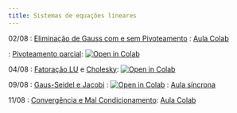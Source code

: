```yaml
---
title: Sistemas de equações lineares
---
```


02/08
: [Eliminação de Gauss com e sem Pivoteamento](https://youtu.be/FKPrlNHqwT0)
: [Aula Colab](/material/09_eliminacao_gaussiana.html)

: [Pivoteamento parcial](https://youtu.be/6-iBXVomqb8): <a href="https://github.com/cn-ufpe/cn-ufpe.github.io/blob/master/material/10_pivoteamento.ipynb" target="_parent"><img src="https://colab.research.google.com/assets/colab-badge.svg" alt="Open in Colab"/></a>

    
04/08
: [Fatoração LU](https://youtu.be/MG4Ek9niGTA) e [Cholesky](https://youtu.be/bXoGSTBlT5M): <a href="https://githubtocolab.com/cn-ufpe/cn-ufpe.github.io/blob/master/material/12_fatoracao.ipynb" target="_parent"><img src="https://colab.research.google.com/assets/colab-badge.svg" alt="Open in Colab"/></a>


09/08
: [Gaus-Seidel e Jacobi](https://youtu.be/3rMYV9gI2UA)
  : <a href="https://githubtocolab.com/cn-ufpe/cn-ufpe.github.io/blob/master/material/10_pivoteamento.ipynb" target="_parent"><img src="https://colab.research.google.com/assets/colab-badge.svg" alt="Open in Colab"/></a>
: [Aula síncrona](/material/11_metodos_iterativos.html)

11/08
: [Convergência e Mal Condicionamento](https://youtu.be/87pkkBm2exw): [Aula Colab]( https://colab.research.google.com/drive/1tsG1CHNwB21nV4GuvHhUtmmIP4Av35ZV?usp=sharing)



